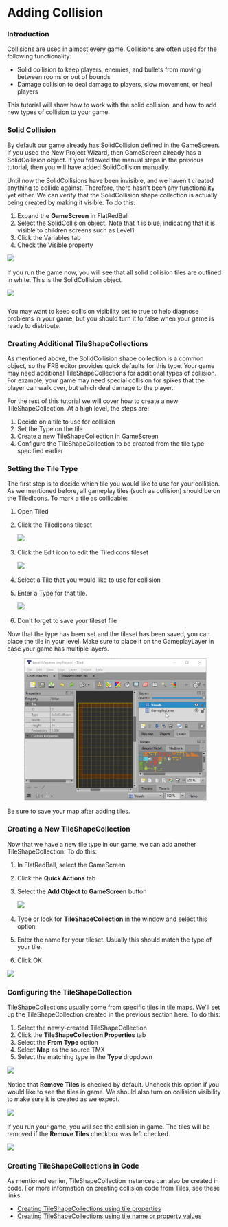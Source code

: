 # Adding Collision

### Introduction

Collisions are used in almost every game. Collisions are often used for the following functionality:

* Solid collision to keep players, enemies, and bullets from moving between rooms or out of bounds
* Damage collision to deal damage to players, slow movement, or heal players

This tutorial will show how to work with the solid collision, and how to add new types of collision to your game.

### Solid Collision

By default our game already has SolidCollision defined in the GameScreen. If you used the New Project Wizard, then GameScreen already has a SolidCollision object. If you followed the manual steps in the previous tutorial, then you will have added SolidCollision manually.

Until now the SolidCollisions have been invisible, and we haven't created anything to collide against. Therefore, there hasn't been any functionality yet either. We can verify that the SolidCollision shape collection is actually being created by making it visible. To do this:

1. Expand the **GameScreen** in FlatRedBall
2. Select the SolidCollision object. Note that it is blue, indicating that it is visible to children screens such as Level1
3. Click the Variables tab
4. Check the Visible property

![](../../media/2021-02-img\_6031536268380.png)

If you run the game now, you will see that all solid collision tiles are outlined in white. This is the SolidCollision object.

![](../../media/2021-02-img\_60315396e0918.png)

###

You may want to keep collision visibility set to true to help diagnose problems in your game, but you should turn it to false when your game is ready to distribute.

### Creating Additional TileShapeCollections

As mentioned above, the SolidCollision shape collection is a common object, so the FRB editor provides quick defaults for this type. Your game may need additional TileShapeCollections for additional types of collision. For example, your game may need special collision for spikes that the player can walk over, but which deal damage to the player.

For the rest of this tutorial we will cover how to create a new TileShapeCollection. At a high level, the steps are:

1. Decide on a tile to use for collision
2. Set the Type on the tile
3. Create a new TileShapeCollection in GameScreen
4. Configure the TileShapeCollection to be created from the tile type specified earlier

### Setting the Tile Type

The first step is to decide which tile you would like to use for your collision. As we mentioned before, all gameplay tiles (such as collision) should be on the TiledIcons. To mark a tile as collidable:

1. Open Tiled
2.  Click the TiledIcons tileset

    ![](../../media/2021-02-img\_60315823db414.png)
3.  Click the Edit icon to edit the TiledIcons tileset

    ![](../../media/2021-02-img\_60315871cbd77.png)
4. Select a Tile that you would like to use for collision
5.  Enter a Type for that tile.

    ![](../../media/2021-02-img\_603159b33ab60.png)
6. Don't forget to save your tileset file

Now that the type has been set and the tileset has been saved, you can place the tile in your level. Make sure to place it on the GameplayLayer in case your game has multiple layers.

<figure><img src="../../media/2016-08-2021_February_20_112950.gif" alt=""><figcaption></figcaption></figure>

Be sure to save your map after adding tiles.

### Creating a New TileShapeCollection

Now that we have a new tile type in our game, we can add another TileShapeCollection. To do this:

1. In FlatRedBall, select the GameScreen
2. Click the **Quick Actions** tab
3.  Select the **Add Object to GameScreen** button

    ![](../../media/2021-02-img\_60315b62ae54c.png)
4. Type or look for **TileShapeCollection** in the window and select this option
5. Enter the name for your tileset. Usually this should match the type of your tile.
6. Click OK

![](../../media/2021-02-img\_60315d0613576.png)

### Configuring the TileShapeCollection

TileShapeCollections usually come from specific tiles in tile maps. We'll set up the TileShapeCollection created in the previous section here. To do this:

1. Select the newly-created TileShapeCollection
2. Click the **TileShapeCollection Properties** tab
3. Select the **From Type** option
4. Select **Map** as the source TMX
5. Select the matching type in the **Type** dropdown

![](../../media/2021-02-img\_60315ebd96e51.png)

Notice that **Remove Tiles** is checked by default. Uncheck this option if you would like to see the tiles in game. We should also turn on collision visibility to make sure it is created as we expect.

![](../../media/2021-02-img\_60315de799ae0.png)

If you run your game, you will see the collision in game. The tiles will be removed if the **Remove Tiles** checkbox was left checked.

![](../../media/2021-02-img\_60315f7fc6166.png)

### Creating TileShapeCollections in Code

As mentioned earlier, TileShapeCollection instances can also be created in code. For more information on creating collision code from Tiles, see these links:

* [Creating TileShapeCollections using tile properties](../glue-gluevault-component-pages-tile-graphics-plugin-tileshapecollection/addcollisionfromtileswithproperty.md)
* [Creating TileShapeCollections using tile name or property values](../glue-gluevault-component-pages-tile-graphics-plugin-tileshapecollection/addcollisionfrom.md)
